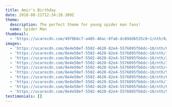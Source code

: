 ```yaml
---
title: Amir's Birthday
date: 2018-08-21T12:34:28.389Z
theme:
  description: The perfect theme for young spider man fans!
  name: Spider Man
thumbnail:
  - 'https://ucarecdn.com/49f8b6c7-a485-46ac-8fa6-dc89ddb535c0~1/nth/0/'
images:
  - 'https://ucarecdn.com/8e4e50ef-5502-4620-82e4-5576095fb6dc~10/nth/0/'
  - 'https://ucarecdn.com/8e4e50ef-5502-4620-82e4-5576095fb6dc~10/nth/1/'
  - 'https://ucarecdn.com/8e4e50ef-5502-4620-82e4-5576095fb6dc~10/nth/2/'
  - 'https://ucarecdn.com/8e4e50ef-5502-4620-82e4-5576095fb6dc~10/nth/3/'
  - 'https://ucarecdn.com/8e4e50ef-5502-4620-82e4-5576095fb6dc~10/nth/4/'
  - 'https://ucarecdn.com/8e4e50ef-5502-4620-82e4-5576095fb6dc~10/nth/5/'
  - 'https://ucarecdn.com/8e4e50ef-5502-4620-82e4-5576095fb6dc~10/nth/6/'
  - 'https://ucarecdn.com/8e4e50ef-5502-4620-82e4-5576095fb6dc~10/nth/7/'
  - 'https://ucarecdn.com/8e4e50ef-5502-4620-82e4-5576095fb6dc~10/nth/8/'
  - 'https://ucarecdn.com/8e4e50ef-5502-4620-82e4-5576095fb6dc~10/nth/9/'
testimonials: []
---
```


